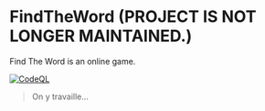 # FindTheWord (PROJECT IS NOT LONGER MAINTAINED.)
Find The Word is an online game.

[![CodeQL](https://github.com/gabidut/FindTheWord/actions/workflows/codeql-analysis.yml/badge.svg?branch=main)](https://github.com/gabidut/FindTheWord/actions/workflows/codeql-analysis.yml)

> On y travaille...
